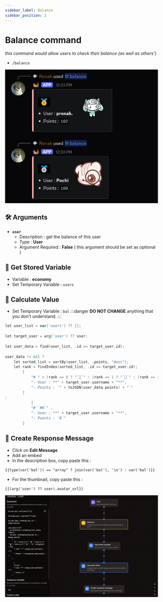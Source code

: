 ```yaml
---
sidebar_label: Balance
sidebar_position: 3
---
```


# Balance command

*this command would allow users to check their balance (as well as others')*  
- `/balance`

![Demo](../../static/flows/eco/balance.png)  

## 🛠️ Arguments
- **`user`**
    - Description : get the balance of this user
    - Type : **User**
    - Argument Required : **False** ( this argument should be set as optional )

## 📝 Get Stored Variable
- Variable : **economy**
- Set Temporary Variable : `users`

## 🧮 Calculate Value
- Set Temporary Variable : `bal`
:::danger
**DO NOT CHANGE** anything that you don't understand.
:::
```go title="Expression"
let user_list = var('users') ?? [];

let target_user = arg('user') ?? user;

let user_data = find(user_list, .id == target_user.id);

user_data != nil ?
    let sorted_list = sortBy(user_list, .points, "desc");
    let rank = findIndex(sorted_list, .id == target_user.id);
        [
            "# " + (rank == 0 ? "`🥇`" : (rank == 1 ? "`🥈`" : (rank == 2 ? "`🥉`" : " #" + string(rank + 1)))),
            "- User : **" + target_user.username + "**",
            "- Points : `" + toJSON(user_data.points) + "`"
        ]
:
            [
            "# `#0`" ,
            "- User : **" + target_user.username + "**",
            "- Points : `0`"
        ]
```

## 💬 Create Response Message
- Click on **Edit Message**
- Add an embed
- In the description box, copy paste this :
```md title="Embed Description"
{{type(var('bal')) == "array" ? join(var('bal'), '\n') : var('bal')}}
```
- For the thumbnail, copy paste this :
```md title="Thumbnail URL"
{{(arg('user') ?? user).avatar_url}}
```

![flow](../../static/flows/eco/bal_flow.png)